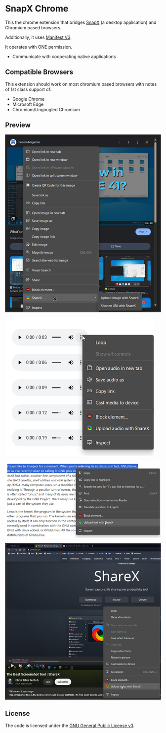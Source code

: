 # SnapX Chrome

This the chrome extension that bridges [SnapX](https://github.com/SnapXL/SnapX) (a desktop application) and Chromium based browsers.

Additionally, it uses [Manifest V3](https://www.eff.org/deeplinks/2021/12/chrome-users-beware-manifest-v3-deceitful-and-threatening).

It operates with ONE permission.

- Communicate with cooperating native applications

## Compatible Browsers

This extension should work on most chromium based browsers with notes of 1st class support of:

- Google Chrome
- Microsoft Edge
- Chromium/Ungoogled Chromium

## Preview

![Screenshot of Google webpage with the search of "fedora linux 41" with a thumbnail that says "What's new in Fedora KDE 41?" and it is right clicked with a drop down options menu that has a option called SnapX -> Upload Image with SnapX & Upload URL with SnapX](./.github/preview1.png)

![Right clicked sample `.mp3` file with Upload audio with SnapX button](./.github/preview2.png)

![Right clicked I'd like to interject for a moment copypasta that has button called `Upload text with SnapX`](./.github/preview3.png)

![Chris Titus Tech video that is talking about how amazing ShareX is right clicked that has a menu with a button called `Upload video with SnapX`](./.github/preview4.png)

## License

The code is licensed under the [GNU General Public License v3](./LICENSE.md).
